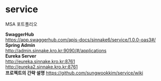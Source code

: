 # service
MSA 포트폴리오

**SwaggerHub**  
https://app.swaggerhub.com/apis-docs/sinnake6/service/1.0.0-oas3#/  
**Spring Admin**  
http://admin.sinnake.kro.kr:9090/#/applications  
**Eureka Server**  
http://eureka.sinnake.kro.kr:8761  
http://eureka2.sinnake.kro.kr:8761  
**프로젝트의 간략 설명**
https://github.com/sungwookkim/service/wiki
